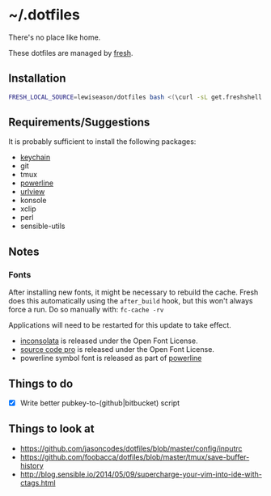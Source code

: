 # ~/.dotfiles

There's no place like home.

These dotfiles are managed by [fresh].

## Installation

``` sh
FRESH_LOCAL_SOURCE=lewiseason/dotfiles bash <(\curl -sL get.freshshell.com)
```

## Requirements/Suggestions

It is probably sufficient to install the following packages:

* [keychain]
* git
* tmux
* [powerline]
* [urlview]
* konsole
* xclip
* perl
* sensible-utils

## Notes

### Fonts

After installing new fonts, it might be necessary
to rebuild the cache. Fresh does this automatically
using the `after_build` hook, but this won't always
force a run. Do so manually with: `fc-cache -rv`

Applications will need to be restarted for this update
to take effect.

* [inconsolata] is released under the Open Font License.
* [source code pro] is released under the Open Font License.
* powerline symbol font is released as part of [powerline]

## Things to do

- [x] Write better pubkey-to-(github|bitbucket) script

## Things to look at

* https://github.com/jasoncodes/dotfiles/blob/master/config/inputrc
* https://github.com/foobacca/dotfiles/blob/master/tmux/save-buffer-history
* http://blog.sensible.io/2014/05/09/supercharge-your-vim-into-ide-with-ctags.html

[fresh]: http://freshshell.com
[powerline]: https://github.com/powerline/powerline
[inconsolata]: http://levien.com/type/myfonts/inconsolata.html
[source code pro]: https://github.com/adobe-fonts/source-code-pro
[keychain]: http://www.funtoo.org/Keychain
[urlview]: https://github.com/sigpipe/urlview
